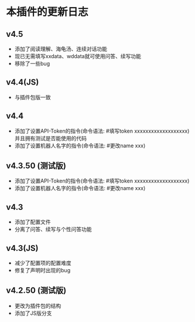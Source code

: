 # 本插件的更新日志

## v4.5
* 添加了阅读理解、海龟汤、连续对话功能
* 现已无需填写xxdata、wddata就可使用问答、续写功能
* 移除了一些bug

## v4.4(JS)
* 与插件包版一致

## v4.4
* 添加了设置API-Token的指令(命令语法: #填写token xxxxxxxxxxxxxxxxxxx)并且拥有测试是否能使用的代码
* 添加了设置机器人名字的指令(命令语法: #更改name xxx)

## v4.3.50 (测试版)
* 添加了设置API-Token的指令(命令语法: #填写token xxxxxxxxxxxxxxxxxxx)
* 添加了设置机器人名字的指令(命令语法: #更改name xxx)

## v4.3
* 添加了配置文件
* 分离了问答、续写与个性问答功能

## v4.3(JS)
* 减少了配置项的配置难度
* 修复了声明时出现的bug

## v4.2.50 (测试版)
* 更改为插件包的结构
* 添加了JS版分支